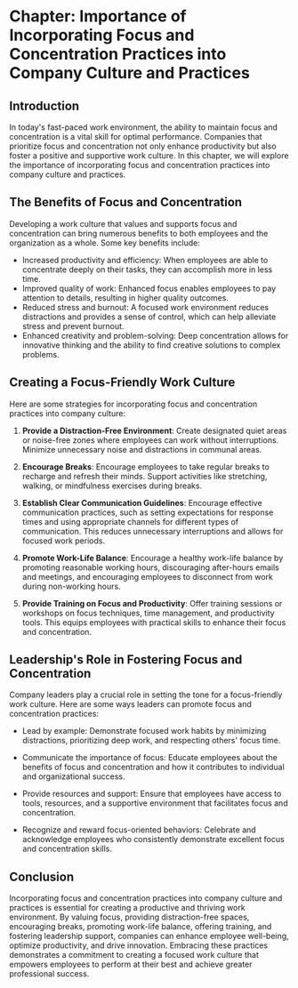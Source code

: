 Chapter: Importance of Incorporating Focus and Concentration Practices into Company Culture and Practices
=========================================================================================================

Introduction
------------

In today's fast-paced work environment, the ability to maintain focus and concentration is a vital skill for optimal performance. Companies that prioritize focus and concentration not only enhance productivity but also foster a positive and supportive work culture. In this chapter, we will explore the importance of incorporating focus and concentration practices into company culture and practices.

The Benefits of Focus and Concentration
---------------------------------------

Developing a work culture that values and supports focus and concentration can bring numerous benefits to both employees and the organization as a whole. Some key benefits include:

* Increased productivity and efficiency: When employees are able to concentrate deeply on their tasks, they can accomplish more in less time.
* Improved quality of work: Enhanced focus enables employees to pay attention to details, resulting in higher quality outcomes.
* Reduced stress and burnout: A focused work environment reduces distractions and provides a sense of control, which can help alleviate stress and prevent burnout.
* Enhanced creativity and problem-solving: Deep concentration allows for innovative thinking and the ability to find creative solutions to complex problems.

Creating a Focus-Friendly Work Culture
--------------------------------------

Here are some strategies for incorporating focus and concentration practices into company culture:

1. **Provide a Distraction-Free Environment**: Create designated quiet areas or noise-free zones where employees can work without interruptions. Minimize unnecessary noise and distractions in communal areas.

2. **Encourage Breaks**: Encourage employees to take regular breaks to recharge and refresh their minds. Support activities like stretching, walking, or mindfulness exercises during breaks.

3. **Establish Clear Communication Guidelines**: Encourage effective communication practices, such as setting expectations for response times and using appropriate channels for different types of communication. This reduces unnecessary interruptions and allows for focused work periods.

4. **Promote Work-Life Balance**: Encourage a healthy work-life balance by promoting reasonable working hours, discouraging after-hours emails and meetings, and encouraging employees to disconnect from work during non-working hours.

5. **Provide Training on Focus and Productivity**: Offer training sessions or workshops on focus techniques, time management, and productivity tools. This equips employees with practical skills to enhance their focus and concentration.

Leadership's Role in Fostering Focus and Concentration
------------------------------------------------------

Company leaders play a crucial role in setting the tone for a focus-friendly work culture. Here are some ways leaders can promote focus and concentration practices:

* Lead by example: Demonstrate focused work habits by minimizing distractions, prioritizing deep work, and respecting others' focus time.

* Communicate the importance of focus: Educate employees about the benefits of focus and concentration and how it contributes to individual and organizational success.

* Provide resources and support: Ensure that employees have access to tools, resources, and a supportive environment that facilitates focus and concentration.

* Recognize and reward focus-oriented behaviors: Celebrate and acknowledge employees who consistently demonstrate excellent focus and concentration skills.

Conclusion
----------

Incorporating focus and concentration practices into company culture and practices is essential for creating a productive and thriving work environment. By valuing focus, providing distraction-free spaces, encouraging breaks, promoting work-life balance, offering training, and fostering leadership support, companies can enhance employee well-being, optimize productivity, and drive innovation. Embracing these practices demonstrates a commitment to creating a focused work culture that empowers employees to perform at their best and achieve greater professional success.
